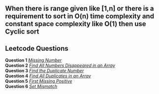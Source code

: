 ## When there is range given like [1,n] or there is a requirement to sort in O(n) time complexity and constant space complexity like O(1) then use Cyclic sort
## Leetcode Questions

**Question 1** *[Missing Number](https://leetcode.com/submissions/detail/914035748/)* <br />
**Question 2** *[Find All Numbers Disappeared in an Array](https://leetcode.com/submissions/detail/914045259/)* <br />
**Question 3** *[Find the Duplicate Number](https://leetcode.com/submissions/detail/914048369/)* <br />
**Question 4** *[Find All Duplicates in an Array](https://leetcode.com/submissions/detail/914230872/)* <br />
**Question 5** *[First Missing Positive](https://leetcode.com/submissions/detail/914290769/)* <br />
**Question 6** *[Set Mismatch](https://leetcode.com/submissions/detail/914262745/)* <br />
